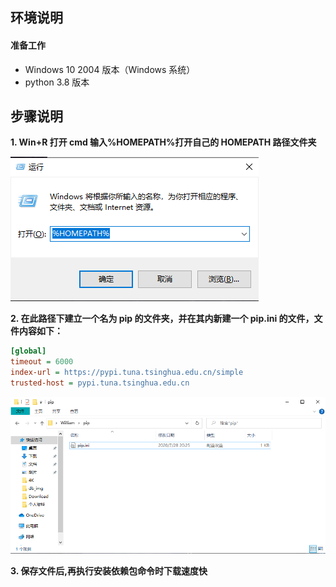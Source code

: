 ## **环境说明**

#### 准备工作

- Windows 10 2004 版本（Windows 系统）
- python 3.8 版本

## **步骤说明**

**1. Win+R 打开 cmd 输入%HOMEPATH%打开自己的 HOMEPATH 路径文件夹**

![安装过程1](../img/p_img/pi2.png)

**2. 在此路径下建立一个名为 pip 的文件夹，并在其内新建一个 pip.ini 的文件，文件内容如下：**

```@pip.ini
[global]
timeout = 6000
index-url = https://pypi.tuna.tsinghua.edu.cn/simple
trusted-host = pypi.tuna.tsinghua.edu.cn
```

![安装过程2](../img/p_img/pi3.png)

**3. 保存文件后,再执行安装依赖包命令时下载速度快**
